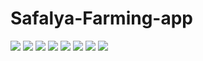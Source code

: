 # Safalya-Farming-app
![](https://github.com/strontor/Safalya-Farming-app/blob/main/Screenshots/Screenshot%202025-06-29%20030856.png)
![](https://github.com/strontor/Safalya-Farming-app/blob/main/Screenshots/Screenshot%202025-06-29%20030910.png)
![](https://github.com/strontor/Safalya-Farming-app/blob/main/Screenshots/Screenshot%202025-06-29%20030920.png)
![](https://github.com/strontor/Safalya-Farming-app/blob/main/Screenshots/Screenshot%202025-06-29%20030930.png)
![](https://github.com/strontor/Safalya-Farming-app/blob/main/Screenshots/Screenshot%202025-06-29%20030945.png)
![](https://github.com/strontor/Safalya-Farming-app/blob/main/Screenshots/Screenshot%202025-06-29%20030953.png)
![](https://github.com/strontor/Safalya-Farming-app/blob/main/Screenshots/Screenshot%202025-06-29%20031007.png)
![](https://github.com/strontor/Safalya-Farming-app/blob/main/Screenshots/Screenshot%202025-06-29%20031015.png)
